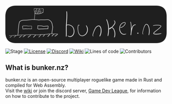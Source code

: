 ﻿![Banner](assets/bunkernz/banner.png)

![Stage][b1]
[![License][b2]][l2]
[![Discord][b3]][l3]
[![Wiki][b4]][l4]
![Lines of code][b5]
![Contributors][b6]

[b1]: https://img.shields.io/badge/stage-pre--alpha-red
[b2]: https://img.shields.io/badge/License-MIT-green.svg
[l2]: https://github.com/opendevleague/bunkernz/blob/master/LICENSE
[b3]: https://img.shields.io/discord/85338836384628736.svg?logo=discord
[l3]: https://discord.gg/qmumDRD
[b4]: https://img.shields.io/badge/wiki-github-lightgrey
[l4]: https://github.com/opendevleague/bunkernz/wiki
[b5]: https://tokei.rs/b1/github/opendevleague/bunkernz?category=code
[b6]: https://img.shields.io/github/contributors/opendevleague/bunkernz?color=blue

## What is bunker.nz?
bunker.nz is an open-source multiplayer roguelike game made in Rust and compiled for Web Assembly.  
Visit the [wiki][l4] or join the discord server, [Game Dev League][l3], for information on how to contribute to the project.